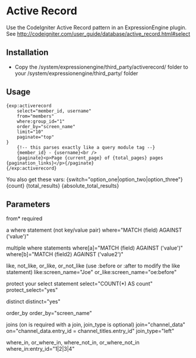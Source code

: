# Active Record #

Use the CodeIgniter Active Record pattern in an ExpressionEngine plugin. See <http://codeigniter.com/user_guide/database/active_record.html#select>

## Installation

* Copy the /system/expressionengine/third_party/activerecord/ folder to your /system/expressionengine/third_party/ folder

## Usage

	{exp:activerecord
		select="member_id, username"
		from="members"
		where:group_id="1"
		order_by="screen_name"
		limit="10"
		paginate="top"
	}
		{!-- this parses exactly like a query module tag --}
		{member_id} - {username}<br />
		{paginate}<p>Page {current_page} of {total_pages} pages {pagination_links}</p>{/paginate}
	{/exp:activerecord}

You also get these vars:
	{switch="option_one|option_two|option_three"}
	{count}
	{total_results}
	{absolute_total_results}

## Parameters

from* required

a where statement (not key/value pair)
	where="MATCH (field) AGAINST ('value')"
	
multiple where statements
	where[a]="MATCH (field) AGAINST ('value')"
	where[b]="MATCH (field2) AGAINST ('value2')"
	
like, not_like, or_like, or_not_like (use :before or :after to modify the like statement)
	like:screen_name="Joe"
	or_like:screen_name="oe:before"

protect your select statement
	select="COUNT(*) AS count"
	protect_select="yes"
	
distinct
	distinct="yes"
	
order_by
	order_by="screen_name"
	
joins (on is required with a join, join_type is optional)
	join="channel_data"
	on="channel_data.entry_id = channel_titles.entry_id"
	join_type="left"
	
where_in, or_where_in, where_not_in, or_where_not_in
	where_in:entry_id="1|2|3|4"